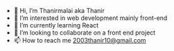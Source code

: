 - 👋 Hi, I’m Thanirmalai aka Thanir
- 👀 I’m interested in web development mainly front-end  
- 🌱 I’m currently learning React 
- 💞️ I’m looking to collaborate on a front end project
- 📫 How to reach me 2003thanir10@gmail.com 

<!---
thanir03/thanir03 is a ✨ special ✨ repository because its `README.md` (this file) appears on your GitHub profile.
You can click the Preview link to take a look at your changes.
--->                                                                                                                                                                  
